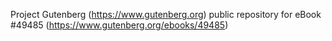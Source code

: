 Project Gutenberg (https://www.gutenberg.org) public repository for eBook #49485 (https://www.gutenberg.org/ebooks/49485)
